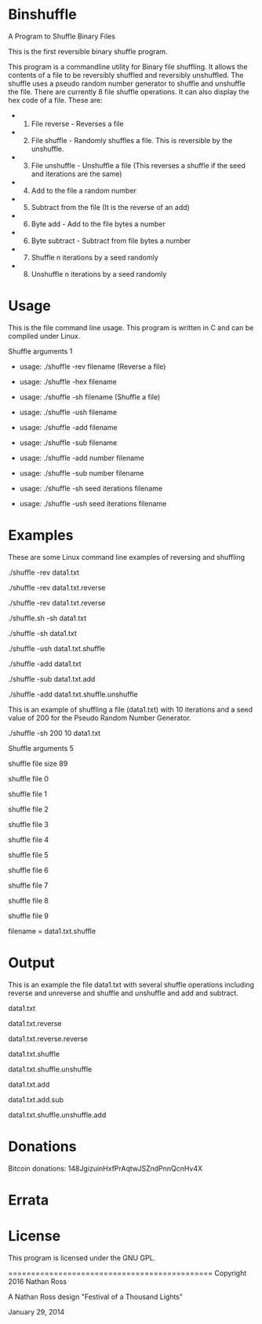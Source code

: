 # Binshuffle
A Program to Shuffle Binary Files

This is the first reversible binary shuffle program.

This program is a commandline utility for Binary file shuffling. 
It allows the contents of a file to be reversibly shuffled and reversibly unshuffled.
The shuffle uses a pseudo random number generator to shuffle and unshuffle the file.
There are currently 8 file shuffle operations. It can also display the hex code of a file.
These are:
 
- 1) File reverse - Reverses a file
- 2) File shuffle - Randomly shuffles a file. This is reversible by the unshuffle.
- 3) File unshuffle - Unshuffle a file (This reverses a shuffle if the seed and iterations are the same)
- 4) Add to the file a random number
- 5) Subtract from the file (It is the reverse of an add)
- 6) Byte add - Add to the file bytes a number
- 6) Byte subtract - Subtract from file bytes a number 
- 7) Shuffle n iterations by a seed randomly
- 8) Unshuffle n iterations by a seed randomly


# Usage

This is the file command line usage. This program is written in C and can 
be compiled under Linux.

Shuffle arguments 1
- usage: ./shuffle -rev filename (Reverse a file)
- usage: ./shuffle -hex filename

- usage: ./shuffle -sh  filename (Shuffle a file)
- usage: ./shuffle -ush filename
- usage: ./shuffle -add filename
- usage: ./shuffle -sub filename

- usage: ./shuffle -add number filename
- usage: ./shuffle -sub number filename

- usage: ./shuffle -sh  seed iterations filename
- usage: ./shuffle -ush seed iterations filename

# Examples

These are some Linux command line examples of reversing and shuffling

./shuffle -rev data1.txt

./shuffle -rev data1.txt.reverse

./shuffle -rev data1.txt.reverse

./shuffle.sh -sh data1.txt

./shuffle -sh data1.txt

./shuffle -ush data1.txt.shuffle

./shuffle -add data1.txt

./shuffle -sub data1.txt.add

./shuffle -add data1.txt.shuffle.unshuffle

This is an example of shuffling a file (data1.txt) with 10 iterations and a seed value of 200 for the Pseudo Random Number Generator.

./shuffle -sh 200 10 data1.txt

Shuffle arguments 5

shuffle file size 89 

shuffle file 0 

shuffle file 1 

shuffle file 2 

shuffle file 3 

shuffle file 4 

shuffle file 5 

shuffle file 6 

shuffle file 7 

shuffle file 8 

shuffle file 9 

filename = data1.txt.shuffle


# Output

This is an example the file data1.txt with several shuffle operations including
reverse and unreverse and shuffle and unshuffle and add and subtract.

data1.txt

data1.txt.reverse

data1.txt.reverse.reverse

data1.txt.shuffle

data1.txt.shuffle.unshuffle

data1.txt.add

data1.txt.add.sub

data1.txt.shuffle.unshuffle.add


# Donations

Bitcoin donations: 148JgizuinHxfPrAqtwJSZndPnnQcnHv4X


# Errata

# License

This program is licensed under the GNU GPL.

=============================================
Copyright 2016 Nathan Ross  

A Nathan Ross design
"Festival of a Thousand Lights"

January 29, 2014